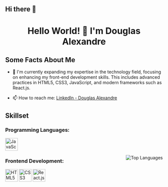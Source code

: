 ## Hi there 👋

<h1 align="center">Hello World! 👋 I'm Douglas Alexandre</h1>

<h2 align="left">Some Facts About Me</h2>

- 🌱 I'm currently expanding my expertise in the technology field, focusing on enhancing my front-end development skills. This includes advanced practices in HTML5, CSS3, JavaScript, and modern frameworks such as React.js.

- 📫 How to reach me: [LinkedIn - Douglas Alexandre](https://www.linkedin.com/in/douglas-alexandre-bb6306133)

<h2 align="left">Skillset</h2>
<h3 align="left">Programming Languages:</h3>

<p align='left'>
  <img src="https://raw.githubusercontent.com/ryantusi/Github_Profile_README_Generator/main/src/images/icons/ProgrammingLanguages/javascript.svg" width='40' height='40' title='JavaScript'/>
</p>

<img align="right" src="https://github-readme-stats.vercel.app/api/top-langs?username=DAlexandress&show_icons=true&locale=en&layout=compact" alt="Top Languages" />

<h3 align="left">Frontend Development:</h3>

<p align="left">
  <img src="https://raw.githubusercontent.com/ryantusi/Github_Profile_README_Generator/main/src/images/icons/FrontendDevelopment/html5.svg" width="40" height="40" title="HTML5"/>
  <img src="https://raw.githubusercontent.com/ryantusi/Github_Profile_README_Generator/main/src/images/icons/FrontendDevelopment/css3.svg" width="40" height="40" title="CSS3"/>
  <img src="https://raw.githubusercontent.com/ryantusi/Github_Profile_README_Generator/main/src/images/icons/FrontendDevelopment/react.svg" width="40" height="40" title="React.js"/>
</p>

